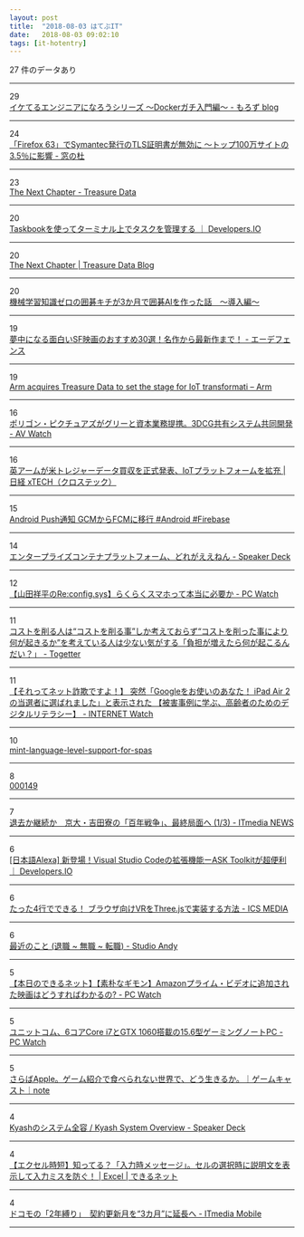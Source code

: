 ```yaml
---
layout: post
title:  "2018-08-03 はてぶIT"
date:   2018-08-03 09:02:10
tags: [it-hotentry]
---
```

27 件のデータあり

<hr><div class="row">
<div class="col-1"><span class="badge badge-pill badge-success h2">29</span></div>
<div class="col-11"><a href='http://moro-archive.hatenablog.com/entry/2018/08/01/000000' target='_blank'>イケてるエンジニアになろうシリーズ 〜Dockerガチ入門編〜 - もろず blog</a></div>
</div>
<hr>
<div class="row">
<div class="col-1"><span class="badge badge-pill badge-success h2">24</span></div>
<div class="col-11"><a href='https://forest.watch.impress.co.jp/docs/news/1136278.html' target='_blank'>「Firefox 63」でSymantec発行のTLS証明書が無効に ～トップ100万サイトの3.5％に影響 - 窓の杜</a></div>
</div>
<hr>
<div class="row">
<div class="col-1"><span class="badge badge-pill badge-success h2">23</span></div>
<div class="col-11"><a href='https://www.treasuredata.co.jp/blog_jp/the-next-chapter/' target='_blank'>The Next Chapter - Treasure Data</a></div>
</div>
<hr>
<div class="row">
<div class="col-1"><span class="badge badge-pill badge-success h2">20</span></div>
<div class="col-11"><a href='https://dev.classmethod.jp/tool/taskbook-terminal-task-manager/' target='_blank'>Taskbookを使ってターミナル上でタスクを管理する ｜ Developers.IO</a></div>
</div>
<hr>
<div class="row">
<div class="col-1"><span class="badge badge-pill badge-success h2">20</span></div>
<div class="col-11"><a href='https://blog.treasuredata.com/blog/2018/08/02/the-next-chapter/' target='_blank'>The Next Chapter | Treasure Data Blog</a></div>
</div>
<hr>
<div class="row">
<div class="col-1"><span class="badge badge-pill badge-success h2">20</span></div>
<div class="col-11"><a href='https://qiita.com/intenseG/items/34b452cbab04817cdaef' target='_blank'>機械学習知識ゼロの囲碁キチが3か月で囲碁AIを作った話　～導入編～</a></div>
</div>
<hr>
<div class="row">
<div class="col-1"><span class="badge badge-pill badge-success h2">19</span></div>
<div class="col-11"><a href='https://e-defen.hatenablog.com/entry/sfeiga-osusume' target='_blank'>夢中になる面白いSF映画のおすすめ30選！名作から最新作まで！ - エーデフェンス</a></div>
</div>
<hr>
<div class="row">
<div class="col-1"><span class="badge badge-pill badge-success h2">19</span></div>
<div class="col-11"><a href='https://www.arm.com/news/2018/08/arm-acquires-treasure-data' target='_blank'>Arm acquires Treasure Data to set the stage for IoT transformati – Arm</a></div>
</div>
<hr>
<div class="row">
<div class="col-1"><span class="badge badge-pill badge-success h2">16</span></div>
<div class="col-11"><a href='https://av.watch.impress.co.jp/docs/news/1136306.html' target='_blank'>ポリゴン・ピクチュアズがグリーと資本業務提携。3DCG共有システム共同開発 - AV Watch</a></div>
</div>
<hr>
<div class="row">
<div class="col-1"><span class="badge badge-pill badge-success h2">16</span></div>
<div class="col-11"><a href='https://tech.nikkeibp.co.jp/atcl/nxt/news/18/02241/' target='_blank'>英アームが米トレジャーデータ買収を正式発表、IoTプラットフォームを拡充 | 日経 xTECH（クロステック）</a></div>
</div>
<hr>
<div class="row">
<div class="col-1"><span class="badge badge-pill badge-success h2">15</span></div>
<div class="col-11"><a href='https://qiita.com/flatfisher/items/31f5c9e21ae56cccff8d' target='_blank'>Android Push通知 GCMからFCMに移行 #Android #Firebase</a></div>
</div>
<hr>
<div class="row">
<div class="col-1"><span class="badge badge-pill badge-success h2">14</span></div>
<div class="col-11"><a href='https://speakerdeck.com/jyoshise/entapuraizukontenapuratutohuomu-doregaeenen' target='_blank'>エンタープライズコンテナプラットフォーム、どれがええねん - Speaker Deck</a></div>
</div>
<hr>
<div class="row">
<div class="col-1"><span class="badge badge-pill badge-success h2">12</span></div>
<div class="col-11"><a href='https://pc.watch.impress.co.jp/docs/column/config/1136356.html' target='_blank'>【山田祥平のRe:config.sys】らくらくスマホって本当に必要か - PC Watch</a></div>
</div>
<hr>
<div class="row">
<div class="col-1"><span class="badge badge-pill badge-success h2">11</span></div>
<div class="col-11"><a href='https://togetter.com/li/1252649' target='_blank'>コストを削る人は“コストを削る事”しか考えておらず“コストを削った事により何が起きるか”を考えている人は少ない気がする「負担が増えたら何が起こるんだい？」 - Togetter</a></div>
</div>
<hr>
<div class="row">
<div class="col-1"><span class="badge badge-pill badge-success h2">11</span></div>
<div class="col-11"><a href='https://internet.watch.impress.co.jp/docs/column/dlis/1136222.html' target='_blank'>【それってネット詐欺ですよ！】 突然「Googleをお使いのあなた！ iPad Air 2の当選者に選ばれました」と表示された 【被害事例に学ぶ、高齢者のためのデジタルリテラシー】 - INTERNET Watch</a></div>
</div>
<hr>
<div class="row">
<div class="col-1"><span class="badge badge-pill badge-success h2">10</span></div>
<div class="col-11"><a href='https://speakerdeck.com/agatan/mint-language-level-support-for-spas' target='_blank'>mint-language-level-support-for-spas</a></div>
</div>
<hr>
<div class="row">
<div class="col-1"><span class="badge badge-pill badge-success h2">8</span></div>
<div class="col-11"><a href='https://www.hinapishi.com/entry/2018/08/03/000149' target='_blank'>000149</a></div>
</div>
<hr>
<div class="row">
<div class="col-1"><span class="badge badge-pill badge-success h2">7</span></div>
<div class="col-11"><a href='http://www.itmedia.co.jp/news/articles/1808/02/news046.html' target='_blank'>退去か継続か　京大・吉田寮の「百年戦争」、最終局面へ (1/3) - ITmedia NEWS</a></div>
</div>
<hr>
<div class="row">
<div class="col-1"><span class="badge badge-pill badge-success h2">6</span></div>
<div class="col-11"><a href='https://dev.classmethod.jp/etc/ask-toolkit-for-vscode/' target='_blank'>[日本語Alexa] 新登場！Visual Studio Codeの拡張機能ーASK Toolkitが超便利 ｜ Developers.IO</a></div>
</div>
<hr>
<div class="row">
<div class="col-1"><span class="badge badge-pill badge-success h2">6</span></div>
<div class="col-11"><a href='https://ics.media/entry/18793' target='_blank'>たった4行でできる！ ブラウザ向けVRをThree.jsで実装する方法 - ICS MEDIA</a></div>
</div>
<hr>
<div class="row">
<div class="col-1"><span class="badge badge-pill badge-success h2">6</span></div>
<div class="col-11"><a href='http://studio-andy.hatenablog.com/entry/saikin-no-koto' target='_blank'>最近のこと (退職 ~ 無職 ~ 転職) - Studio Andy</a></div>
</div>
<hr>
<div class="row">
<div class="col-1"><span class="badge badge-pill badge-success h2">5</span></div>
<div class="col-11"><a href='https://pc.watch.impress.co.jp/docs/column/dekirunet/1136317.html' target='_blank'>【本日のできるネット】【素朴なギモン】Amazonプライム・ビデオに追加された映画はどうすればわかるの? - PC Watch</a></div>
</div>
<hr>
<div class="row">
<div class="col-1"><span class="badge badge-pill badge-success h2">5</span></div>
<div class="col-11"><a href='https://pc.watch.impress.co.jp/docs/news/1136348.html' target='_blank'>ユニットコム、6コアCore i7とGTX 1060搭載の15.6型ゲーミングノートPC - PC Watch</a></div>
</div>
<hr>
<div class="row">
<div class="col-1"><span class="badge badge-pill badge-success h2">5</span></div>
<div class="col-11"><a href='https://note.mu/gamecast/n/n5eeab85bf0f5' target='_blank'>さらばApple。ゲーム紹介で食べられない世界で、どう生きるか。｜ゲームキャスト｜note</a></div>
</div>
<hr>
<div class="row">
<div class="col-1"><span class="badge badge-pill badge-success h2">4</span></div>
<div class="col-11"><a href='https://speakerdeck.com/ttakezawa/kyash-system-overview?slide=11' target='_blank'>Kyashのシステム全容 / Kyash System Overview - Speaker Deck</a></div>
</div>
<hr>
<div class="row">
<div class="col-1"><span class="badge badge-pill badge-success h2">4</span></div>
<div class="col-11"><a href='https://dekiru.net/article/16771/' target='_blank'>【エクセル時短】知ってる？「入力時メッセージ」。セルの選択時に説明文を表示して入力ミスを防ぐ！ | Excel | できるネット</a></div>
</div>
<hr>
<div class="row">
<div class="col-1"><span class="badge badge-pill badge-success h2">4</span></div>
<div class="col-11"><a href='http://www.itmedia.co.jp/mobile/articles/1808/02/news103.html' target='_blank'>ドコモの「2年縛り」　契約更新月を“3カ月”に延長へ - ITmedia Mobile</a></div>
</div>
<hr>
